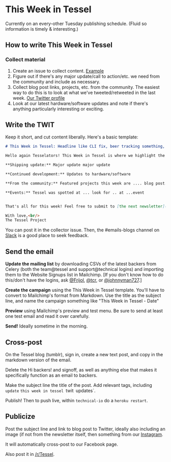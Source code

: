 # This Week in Tessel

Currently on an every-other Tuesday publishing schedule. (Fluid so information is timely & interesting.)

## How to write This Week in Tessel

### Collect material

1. Create an issue to collect content. [Example](https://github.com/tessel/this-week-in-tessel/issues/10)
1. Figure out if there's any major update/call to action/etc. we need from the community and include as necessary.
2. Collect blog post links, projects, etc. from the community. The easiest way to do this is to look at what we've tweeted/retweeted in the last week. [Our Twitter profile](https://twitter.com/technicalhumans)
2. Look at our latest hardware/software updates and note if there's anything particularly interesting or exciting.

## Write the TWIT

Keep it short, and cut content liberally. Here's a basic template:

```md
# This Week in Tessel: Headline like CLI fix, beer tracking something, and more!

Hello again Tesselators! This Week in Tessel is where we highlight the latest news, projects, and events, from code, to community, to hardware manufacturing.

**Shipping update:** Major update major update

**Continued development:** Updates to hardware/software

**From the community:** Featured projects this week are .... blog post....

**Events:** Tessel was spotted at ... look for .. at ...event


That's all for this week! Feel free to submit to [the next newsletter](collector issue for the next one). In the meantime, see you online.

With love,<br/>
The Tessel Project
```

You can post it in the collector issue. Then, the #emails-blogs channel on [Slack](https://tessel-slack.herokuapp.com/) is a good place to seek feedback.

## Send the email

**Update the mailing list** by downloading CSVs of the latest backers from Celery (both the team@tessel and support@technical logins) and importing them to the Website Signups list in Mailchimp. [If you don't know how to do this/don't have the logins, ask [@Frijol](//github.com/frijol), [@tcr](//github.com/tcr), or [@johnnyman727](//github.com/johnnyman727).]

**Create the campaign** using the This Week in Tessel template. You'll have to convert to Mailchimp's format from Markdown. Use the title as the subject line, and name the campaign something like "This Week in Tessel - Date"

**Preview** using Mailchimp's preview and test menu. Be sure to send at least one test email and read it over carefully.

**Send!** Ideally sometime in the morning.

## Cross-post

On the Tessel blog (tumblr), sign in, create a new text post, and copy in the markdown version of the email.

Delete the Hi backers! and signoff, as well as anything else that makes it specifically function as an email to backers.

Make the subject line the title of the post. Add relevant tags, including `update` `this week in tessel `twit` `updates`.

Publish! Then to push live, within `technical-io` do a `heroku restart`.

## Publicize

Post the subject line and link to blog post to Twitter, ideally also including an image (if not from the newsletter itself, then something from our [Instagram](https://instagram.com/tesselproject/).

It will automatically cross-post to our Facebook page.

Also post it in [/r/Tessel](http://www.reddit.com/r/Tessel).
